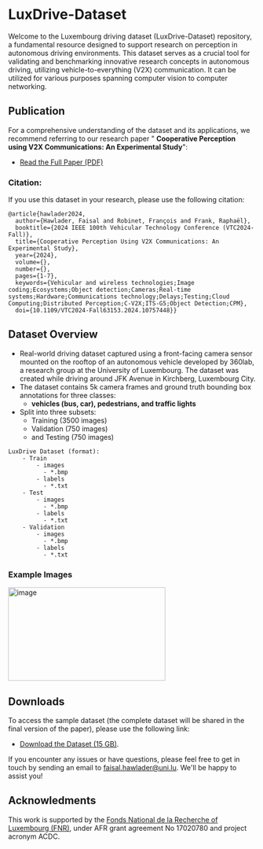 # LuxDrive-Dataset

Welcome to the Luxembourg driving dataset (LuxDrive-Dataset) repository, a fundamental resource designed to support research on perception in autonomous driving environments. This dataset serves as a crucial tool for validating and benchmarking innovative research concepts in autonomous driving, utilizing vehicle-to-everything (V2X) communication. It can be utilized for various purposes spanning computer vision to computer networking.

## Publication
For a comprehensive understanding of the dataset and its applications, we recommend referring to our research paper " **Cooperative Perception using V2X Communications: An Experimental Study**":
- [Read the Full Paper (PDF)](https://ieeexplore.ieee.org/document/10757448)

### Citation:
If you use this dataset in your research, please use the following citation:

```text
@article{hawlader2024,
  author={Hawlader, Faisal and Robinet, François and Frank, Raphaël},
  booktitle={2024 IEEE 100th Vehicular Technology Conference (VTC2024-Fall)}, 
  title={Cooperative Perception Using V2X Communications: An Experimental Study}, 
  year={2024},
  volume={},
  number={},
  pages={1-7},
  keywords={Vehicular and wireless technologies;Image coding;Ecosystems;Object detection;Cameras;Real-time systems;Hardware;Communications technology;Delays;Testing;Cloud Computing;Distributed Perception;C-V2X;ITS-G5;Object Detection;CPM},
  doi={10.1109/VTC2024-Fall63153.2024.10757448}}

```
## Dataset Overview
- Real-world driving dataset captured using a front-facing camera sensor mounted on the rooftop of an autonomous vehicle developed by 360lab, a research group at the University of Luxembourg. The dataset was created while driving around JFK Avenue in Kirchberg, Luxembourg City. 
- The dataset contains 5k camera frames and ground truth bounding box annotations for three classes:
  - **vehicles (bus, car), pedestrians, and traffic lights**
- Split into three subsets:
    - Training (3500 images)
    - Validation (750 images)
    - and Testing (750 images)
```text
LuxDrive Dataset (format):
    - Train
        - images
          - *.bmp
        - labels
          - *.txt
    - Test
        - images
          - *.bmp
        - labels
          - *.txt
    - Validation
        - images
          - *.bmp
        - labels
          - *.txt
```
### Example Images
<img height="190" width="320" alt="image" src="https://github.com/FaisalHawlader/LuxDrive-Dataset/assets/43897254/1199af98-36db-4ccb-b729-e7671a6c1bf4)">


## Downloads
To access the sample dataset (the complete dataset will be shared in the final version of the paper), please use the following link:
- [Download the Dataset (15 GB)](https://doi.org/10.5281/zenodo.14523854).

If you encounter any issues or have questions, please feel free to get in touch by sending an email to faisal.hawlader@uni.lu. We'll be happy to assist you!
## Acknowledments
This work is supported by the [Fonds National de la Recherche of Luxembourg (FNR)](https://www.fnr.lu/), under AFR grant agreement No 17020780 and project acronym ACDC.
